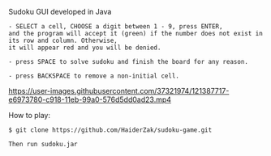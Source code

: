Sudoku GUI developed in Java

``` 
- SELECT a cell, CHOOSE a digit between 1 - 9, press ENTER,
and the program will accept it (green) if the number does not exist in its row and column. Otherwise, 
it will appear red and you will be denied. 

- press SPACE to solve sudoku and finish the board for any reason.

- press BACKSPACE to remove a non-initial cell.
```

https://user-images.githubusercontent.com/37321974/121387717-e6973780-c918-11eb-99a0-576d5dd0ad23.mp4

How to play:

```
$ git clone https://github.com/HaiderZak/sudoku-game.git

Then run sudoku.jar
```
